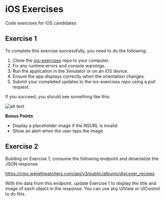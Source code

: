 # iOS Exercises
Code exercises for iOS candidates

## Exercise 1

To complete this exercise successfully, you need to do the following:

1. Clone the [ios-exercises](https://github.com/WW-Digital/ios-exercises) repo to your computer.
1. Fix any runtime errors and console warnings.
1. Run the application in the Simulator or on an iOS device.
1. Ensure the app displays correctly when the orientation changes.
1. Submit your completed updates to the ios-exercises repo using a pull request.

If you succeed, you should see something like this:

![alt text](https://www.dropbox.com/s/0bl648pxvkvhb9a/exercise_01.png?raw=1 "Exercise 1 Portrait")

**Bonus Points**

 * Display a placeholder image if the NSURL is invalid
 * Show an alert when the user taps the image

## Exercise 2

Building on Exercise 1, consume the following endpoint and deserialize the JSON response:

https://cmx.weightwatchers.com/api/v3/public/albums/discover_recipes

With the data from this endpoint, update Exercise 1 to display the title and image of each object in the response. You can use any UIView or UIControl to do this.
